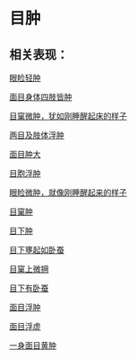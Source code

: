 # 目肿## 相关表现： [眼睑轻肿](https://www.gmzyjc.com/search/result?wd=眼睑轻肿)[面目身体四肢皆肿](https://www.gmzyjc.com/search/result?wd=面目身体四肢皆肿)[目窠微肿，犹如刚睡醒起床的样子](https://www.gmzyjc.com/search/result?wd=目窠微肿，犹如刚睡醒起床的样子)[两目及肢体浮肿](https://www.gmzyjc.com/search/result?wd=两目及肢体浮肿)[面目肿大](https://www.gmzyjc.com/search/result?wd=面目肿大)[目胞浮肿](https://www.gmzyjc.com/search/result?wd=目胞浮肿)[眼睑微肿，就像刚睡醒起来的样子](https://www.gmzyjc.com/search/result?wd=眼睑微肿，就像刚睡醒起来的样子)[目窠肿](https://www.gmzyjc.com/search/result?wd=目窠肿)[目下肿](https://www.gmzyjc.com/search/result?wd=目下肿)[目下壅起如卧蚕](https://www.gmzyjc.com/search/result?wd=目下壅起如卧蚕)[目窠上微拥](https://www.gmzyjc.com/search/result?wd=目窠上微拥)[目下有卧蚕](https://www.gmzyjc.com/search/result?wd=目下有卧蚕)[面目浮肿](https://www.gmzyjc.com/search/result?wd=面目浮肿)[面目浮虚](https://www.gmzyjc.com/search/result?wd=面目浮虚)[一身面目黄肿](https://www.gmzyjc.com/search/result?wd=一身面目黄肿)